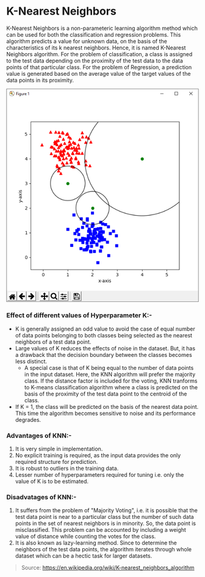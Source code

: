# K-Nearest Neighbors
K-Nearest Neighbors is a non-parameteric learning algorithm method which can be used for both the classification and regression problems. 
This algorithm predicts a value for unknown data, on the basis of the characteristics of its k nearest neighbors. Hence, it is named K-Nearest Neighbors algorithm. For the problem of classification, a class is assigned to the test data depending on the proximity of the test data to the data points of that particular class. For the problem of Regression, a prediction value is generated based on the average value of the target values of the data points in its proximity.

![KNN](https://github.com/Snorlexing/Machine-Learning-Basics/blob/master/KNN/knn.png)

### Effect of different values of Hyperparameter K:-
  * K is generally assigned an odd value to avoid the case of equal number of data points belonging to both classes being selected as the   nearest neighbors of a test data point.
  * Large values of K reduces the effects of noise in the dataset. But, it has a drawback that the decision boundary between the classes      becomes less distinct.
    * A special case is that of K being equal to the number of data points in the input dataset. Here, the KNN algorithm will prefer the         majority class. If the distance factor is included for the voting, KNN tranforms to K-means classification algorithm where a class         is predicted on the basis of the proximity of the test data point to the centroid of the class.
  * If K = 1, the class will be predicted on the basis of the nearest data point. This time the algorithm becomes sensitive to noise and     its performance degrades.
  
### Advantages of KNN:-
  1. It is very simple in implementation.
  2. No explicit training is required, as the input data provides the only required structure for prediction. 
  3. It is robust to outliers in the training data.
  4. Lesser number of hyperparameters required for tuning i.e. only the value of K is to be estimated.

### Disadvatages of KNN:-
  1. It suffers from the problem of "Majority Voting", i.e. it is possible that the test data point is near to a particular class but the   number of such data points in the set of nearest neighbors is in minority. So, the data point is misclassified. This problem can be       accounted by including a weight value of distance while counting the votes for the class.
  2. It is also known as lazy-learning method. Since to determine the neighbors of the test data points, the algorithm iterates through     whole dataset which can be a hectic task for larger datasets.
  
> Source: https://en.wikipedia.org/wiki/K-nearest_neighbors_algorithm
